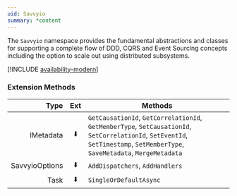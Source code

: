 ```yaml
---
uid: Savvyio
summary: *content
---
```

The `Savvyio` namespace provides the fundamental abstractions and classes for supporting a complete flow of DDD, CQRS and Event Sourcing concepts including the option to scale out using distributed subsystems.

[!INCLUDE [availability-modern](../../includes/availability-modern.md)]

### Extension Methods

|Type|Ext|Methods|
|--:|:-:|---|
|IMetadata|⬇️|`GetCausationId`, `GetCorrelationId`, `GetMemberType`, `SetCausationId`, `SetCorrelationId`, `SetEventId`, `SetTimestamp`, `SetMemberType`, `SaveMetadata`, `MergeMetadata`|
|SavvyioOptions|⬇️|`AddDispatchers`, `AddHandlers`|
|Task|⬇️|`SingleOrDefaultAsync`|
